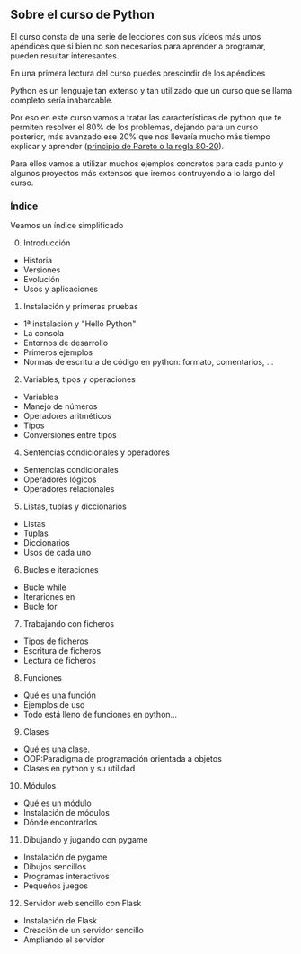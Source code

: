 ## Sobre el curso de Python
El curso consta de una serie de lecciones con sus vídeos más unos apéndices que si bien no son necesarios para aprender a programar, pueden resultar interesantes.

En una primera lectura del curso puedes prescindir de los apéndices

Python es un lenguaje tan extenso y tan utilizado que un curso que se llama completo sería inabarcable.

Por eso en este curso vamos a tratar las características de python que te permiten resolver el 80% de los problemas, dejando para un curso posterior, más avanzado ese 20% que nos llevaría mucho más tiempo explicar y aprender ([principio de Pareto o la regla 80-20](https://es.wikipedia.org/wiki/Principio_de_Pareto)).

Para ellos vamos a utilizar muchos ejemplos concretos para cada punto y algunos proyectos más extensos que iremos contruyendo a lo largo del curso.

### Índice

Veamos un índice simplificado

0. Introducción
* Historia 
* Versiones 
* Evolución
* Usos y aplicaciones

1. Instalación y primeras pruebas
* 1ª instalación y  "Hello Python"
* La consola
* Entornos de desarrollo
* Primeros ejemplos
* Normas de escritura de código en python: formato, comentarios, ...

2. Variables, tipos y operaciones 
* Variables
* Manejo de números
* Operadores aritméticos
* Tipos
* Conversiones entre tipos

4. Sentencias condicionales y operadores
* Sentencias condicionales
* Operadores lógicos
* Operadores relacionales

5. Listas, tuplas y diccionarios
* Listas
* Tuplas
* Diccionarios
* Usos de cada uno

6. Bucles e iteraciones 
* Bucle while
* Iterariones en 
* Bucle for

7. Trabajando con ficheros
* Tipos de ficheros
* Escritura de ficheros
* Lectura de ficheros

8. Funciones
* Qué es una función
* Ejemplos de uso
* Todo está lleno de funciones en python...

9. Clases
* Qué es una clase. 
* OOP:Paradigma de programación orientada a objetos
* Clases en python y su utilidad

10. Módulos
* Qué es un módulo
* Instalación de módulos
* Dónde encontrarlos

11. Dibujando y jugando con pygame
* Instalación de pygame
* Dibujos sencillos
* Programas interactivos
* Pequeños juegos

12. Servidor web sencillo con Flask
* Instalación de Flask
* Creación de un servidor sencillo
* Ampliando el servidor


